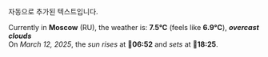 
자동으로 추가된 텍스트입니다.

<!--START_SECTION:weather:moscow-->
Currently in **Moscow** (RU), the weather is: **7.5°C** (feels like **6.9°C**), ***overcast clouds***<br/>
On *March 12, 2025*, the *sun rises* at 🌅**06:52** and *sets* at 🌇**18:25**.
<!--END_SECTION:weather-->
